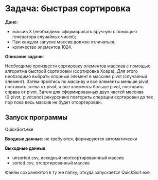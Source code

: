 # Задача: быстрая сортировка

**Дано**:  

- массив X (необходимо сформировать вручную с помощью генератора
случайных чисел);
- При каждом запуске массив должен отличаться;
- количество элементов 1024.

**Описание задачи**:

Необходимо произвести сортировку элементов массива с помощью
алгоритма быстрой сортировки (сортировка Хоара). Для этого необходимо выбрать
опорный элемент в массиве pivot (случайный элемент). Затем пройтись по массиву и
все элементы меньше pivot, поставить слева от pivot, а все элементы больше pivot,
поставить справа от pivot. Затем для сформированных двух частей массива (0:pivot,
pivot:end) рекурсивно повторить операции сортировки до тех пор пока весь массив не
будет отсортирован.

## Запуск программы

QuickSort.exe

**Входные данные**: не требуются, формируются автоматически

**Выходные данные**:

- unsorted.csv, исходный неотсортированнный массив
- sorted.csv, отсортированный массив

Файлы сохраняются в ту же папку, откуда запускается QuickSort.exe
